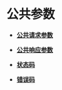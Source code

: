 # 公共参数<a name="swr_02_0008"></a>

-   **[公共请求参数](公共请求参数.md)**  

-   **[公共响应参数](公共响应参数.md)**  

-   **[状态码](状态码.md)**  

-   **[错误码](错误码.md)**  



